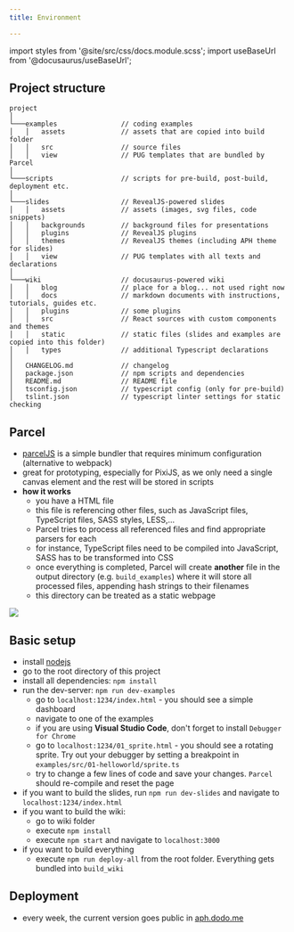 ```yaml
---
title: Environment

---
```


import styles from '@site/src/css/docs.module.scss';
import useBaseUrl from '@docusaurus/useBaseUrl';

## Project structure

```
project
│
└───examples                // coding examples
│   │   assets              // assets that are copied into build folder
│   │   src                 // source files
│   │   view                // PUG templates that are bundled by Parcel
│   
└───scripts                 // scripts for pre-build, post-build, deployment etc.
│
└───slides                  // RevealJS-powered slides
│   │   assets              // assets (images, svg files, code snippets)
│   │   backgrounds         // background files for presentations
│   │   plugins             // RevealJS plugins
│   │   themes              // RevealJS themes (including APH theme for slides)
│   │   view                // PUG templates with all texts and declarations
│
└───wiki                    // docusaurus-powered wiki
│   │   blog                // place for a blog... not used right now
│   │   docs                // markdown documents with instructions, tutorials, guides etc.
│   │   plugins             // some plugins
│   │   src                 // React sources with custom components and themes
│   │   static              // static files (slides and examples are copied into this folder) 
│   │   types               // additional Typescript declarations
│
│   CHANGELOG.md            // changelog
│   package.json            // npm scripts and dependencies
│   README.md               // README file
│   tsconfig.json           // typescript config (only for pre-build)
│   tslint.json             // typescript linter settings for static checking
```

## Parcel
- [parcelJS](https://parceljs.org/) is a simple bundler that requires minimum configuration (alternative to webpack)
- great for prototyping, especially for PixiJS, as we only need a single canvas element and the rest will be stored in scripts
- **how it works**
  - you have a HTML file
  - this file is referencing other files, such as JavaScript files, TypeScript files, SASS styles, LESS,...
  - Parcel tries to process all referenced files and find appropriate parsers for each
  - for instance, TypeScript files need to be compiled into JavaScript, SASS has to be transformed into CSS
  - once everything is completed, Parcel will create **another** file in the output directory (e.g. `build_examples`) where it will store all processed files, appending hash strings to their filenames
  - this directory can be treated as a static webpage

<div className={styles.figure}>
    <img src={useBaseUrl('img/docs/environment.svg')} />
</div>

## Basic setup

- install [nodejs](https://nodejs.org/en/download/)
- go to the root directory of this project
- install all dependencies: `npm install`
- run the dev-server: `npm run dev-examples`
  - go to `localhost:1234/index.html` - you should see a simple dashboard
  - navigate to one of the examples
  - if you are using **Visual Studio Code**, don't forget to install `Debugger for Chrome`
  - go to `localhost:1234/01_sprite.html` - you should see a rotating sprite. Try out your debugger by setting a breakpoint in `examples/src/01-helloworld/sprite.ts`
  - try to change a few lines of code and save your changes. `Parcel` should re-compile and reset the page
- if you want to build the slides, run `npm run dev-slides` and navigate to `localhost:1234/index.html`
- if you want to build the wiki:
  - go to wiki folder
  - execute `npm install`
  - execute `npm start` and navigate to `localhost:3000`
- if you want to build everything
  - execute `npm run deploy-all` from the root folder. Everything gets bundled into `build_wiki` 


## Deployment

- every week, the current version goes public in [aph.dodo.me](https://aph.dodo.me)

